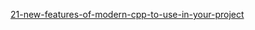 [21-new-features-of-modern-cpp-to-use-in-your-project]( http://www.vishalchovatiya.com/21-new-features-of-modern-cpp-to-use-in-your-project/)
